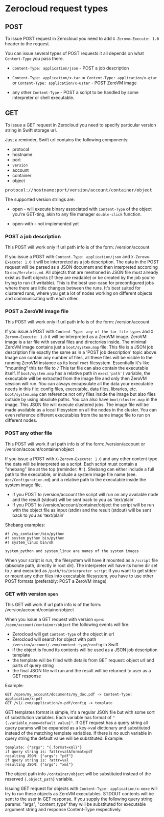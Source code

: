 # Zerocloud request types

## POST

To issue POST request in Zerocloud you need to add `X-Zerovm-Execute: 1.0` header to the request.

You can issue several types of POST requests it all depends on what `Content-Type` you pass there.

- `Content-Type: application/json` - POST a job description

- `Content-Type: application/x-tar` or `Content-Type: application/x-gtar` or `Content-Type: application/x-ustar` - POST ZeroVM image

- any other `Content-Type` - POST a script to be handled by some interpreter or shell executable.

## GET

To issue a GET request in Zerocloud you need to specify particular version string in Swift storage url.

Just a reminder, Swift url contains the following components:

- protocol
- hostname
- port
- `version`
- account
- container
- object

<pre>
protocol://hostname:port/version/account/container/object
</pre>

The supported version strings are:

- open - will execute binary associated with `Content-Type` of the object you're GET-ting, akin to any file manager `double-click` function.

- open-with - not implemented yet


### POST a job description

This POST will work only if url path info is of the form: /version/account

If you issue a POST with `Content-Type: application/json` and `X-Zerovm-Execute: 1.0` it will be interpreted as a job description.
The data in the POST request will be parsed as a JSON document and then interpreted according to `doc/Servlets.md`.
All objects that are mentioned in JSON file must already exist as Swift objects (if they are readable)
or be created by the job you're trying to run (if writable).
This is the best use-case for preconfigured jobs where there are little changes between the runs.
It's best suited for clustered runs, where you get a lot of nodes working on different objects and communicating with each other.


### POST a ZeroVM image file

This POST will work only if url path info is of the form: /version/account

If you issue a POST with `Content-Type: any of the tar file types` and `X-Zerovm-Execute: 1.0` it will be interpreted as a ZeroVM image.
ZeroVM image is a tar file with several files and directories inside.
The minimal ZeroVM image contains just a `boot/system.map` file.
This file is a JSON job description file exactly the same as in a 'POST job description' topic above.
Image can contain any number of files, all these files will be visible to the running ZeroVM instance as its local `root` filesystem.
Essentially it's like "mounting" this tar file to `/`
This tar file can also contain the executable itself. If `boot/system.map` has a relative path in `exec['path']` variable,
the executable will be extracted from the image file and only then ZeroVM session will run.
You can always encapsulate all the data your executable needs in this file: config files, executable, data files, libraries, etc.
`boot/system.map` can reference not only files inside the image but also files outside by using absolute paths.
You can also have `boot/cluster.map` in the image. This JSON file will execute clustered jobs.
The image file will be made available as a local filesystem on all the nodes in the cluster.
You can even reference different executables from the same image file to run on different nodes.

### POST any other file

This POST will work if url path info is of the form: /version/account or /version/account/container/object

If you issue a POST with `X-Zerovm-Execute: 1.0` and any other content type the data will be interpreted as a script.
Each script must contain a "shebang" line at the top (reminder: #! ).
Shebang can either include a full path to the executable, or include a system image file name (see. `doc/Configuration.md`)
and a relative path to the executable inside the system image file.

- If you POST to /version/account the script will run on any available node and the result (stdout) will be sent back to you as 'text/plain'
- If you POST to /version/account/container/object the script will be run with the object file as input (stdin) and the result (stdout) will be sent back to you as 'text/plain'

Shebang examples:

    #! /my_container/bin/python
    #! system_python bin/python
    #! system_linux bin/sh

    system_python and system_linux are names of the system images

When your script is run, the filesystem will have it mounted as a `/script` file (absolute path, directly in root dir).
The interpreter will have its home dir set to `/` and executed as `/path/to/interpreter script`
If you want to get stderr or mount any other files into executable filesystem, you have to use other POST formats (preferably: POST a ZeroVM image)

### GET with version `open`

This GET will work if url path info is of the form: /version/account/container/object

When you issue a GET request with version `open`: `/open/account/container/object` the following events will fire:

- Zerocloud will get `Content-Type` of the object in url
- Zerocloud will search for object with path `/version/account/.zvm/content-type/config` in Swift
- if the object is found its contents will be used as a JSON job description template
- the template will be filled with details from GET request: object url and parts of query string
- the final JSON file will run and the result will be returned to user as a GET response

Example:

    GET /open/my_account/documents/my_doc.pdf -> Content-Type: application/x-pdf
    GET /v1/.zvm/application/x-pdf/config -> template


GET templates format is simple, it's a regular JSON file but with some sort of substitution variables.
Each variable has format of `"{.variable_name=default value}"`.
If GET request has a query string all query params will be expanded as a key->val dictionary and substituted instead of the matching template variables.
If there is no such variable in query string the default value will be substituted.
Example:

    template: {"args": "{.format=xml}"}
    if query string is: ?attr=val&format=pdf
    resulting JSON: {"args": "pdf"}
    if query string is: ?attr=val
    resulting JSON: {"args": "xml"}

The object path info `/container/object` will be substituted instead of the reserved `{.object_path}` variable.

Issuing GET request for objects with `Content-Type: application/x-nexe` will try to run these objects as ZeroVM executables.
STDOUT contents will be sent to the user in GET response. If you supply the following query string params: "args", "content_type"
they will be substituted for executable argument string and response Content-Type respectively.